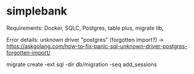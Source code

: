 # simplebank

Requirements:
Docker, SQLC, Postgres, table plus, migrate lib, 


Error details:
unknown driver "postgres" (forgotten import?) -> https://askgolang.com/how-to-fix-panic-sql-unknown-driver-postgres-forgotten-import/

migrate create -ext sql -dir db/migration -seq add_sessions
